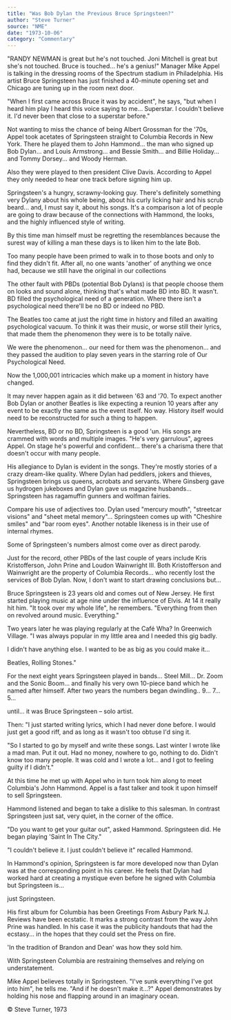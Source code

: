 ```yaml
---
title: "Was Bob Dylan the Previous Bruce Springsteen?"
author: "Steve Turner"
source: "NME"
date: "1973-10-06"
category: "Commentary"
---
```


"RANDY NEWMAN is great but he's not touched. Joni Mitchell is great but she's not touched. Bruce is touched... he's a genius!" Manager Mike Appel is talking in the dressing rooms of the Spectrum stadium in Philadelphia. His artist Bruce Springsteen has just finished a 40-minute opening set and Chicago are tuning up in the room next door.

"When I first came across Bruce it was by accident", he says, "but when I heard him play I heard this voice saying to me... Superstar. I couldn't believe it. I'd never been that close to a superstar before."

Not wanting to miss the chance of being Albert Grossman for the '70s, Appel took acetates of Springsteen straight to Columbia Records in New York. There he played them to John Hammond... the man who signed up Bob Dylan... and Louis Armstrong... and Bessie Smith... and Billie Holiday... and Tommy Dorsey... and Woody Herman.

Also they were played to then president Clive Davis. According to Appel they only needed to hear one track before signing him up.

Springsteen's a hungry, scrawny-looking guy. There's definitely something very Dylany about his whole being, about his curly licking hair and his scrub beard... and, I must say it, about his songs. It's a comparison a lot of people are going to draw because of the connections with Hammond, the looks, and the highly influenced style of writing.

By this time man himself must be regretting the resemblances because the surest way of killing a man these days is to liken him to the late Bob.

Too many people have been primed to walk in to those boots and only to find they didn't fit. After all, no one wants 'another' of anything we once had, because we still have the original in our collections

The other fault with PBDs (potential Bob Dylans) is that people choose them on looks and sound alone, thinking that's what made BD into BD. It wasn't. BD filled the psychological need of a generation. Where there isn't a psychological need there'll be no BD or indeed no PBD.

The Beatles too came at just the right time in history and filled an awaiting psychological vacuum. To think it was their music, or worse still their lyrics, that made them the phenomenon they were is to be totally naïve.

We were the phenomenon... our need for them was the phenomenon... and they passed the audition to play seven years in the starring role of Our Psychological Need.

Now the 1,000,001 intricacies which make up a moment in history have changed.

It may never happen again as it did between '63 and '70. To expect another Bob Dylan or another Beatles is like expecting a reunion 10 years after any event to be exactly the same as the event itself. No way. History itself would need to be reconstructed for such a thing to happen.

Nevertheless, BD or no BD, Springsteen is a good 'un. His songs are crammed with words and multiple images. "He's very garrulous", agrees Appel. On stage he's powerful and confident... there's a charisma there that doesn't occur with many people.

His allegiance to Dylan is evident in the songs. They're mostly stories of a crazy dream-like quality. Where Dylan had peddlers, jokers and thieves, Springsteen brings us queens, acrobats and servants. Where Ginsberg gave us hydrogen jukeboxes and Dylan gave us magazine husbands... Springsteen has ragamuffin gunners and wolfman fairies.

Compare his use of adjectives too. Dylan used "mercury mouth", "streetcar visions" and "sheet metal memory"... Springsteen comes up with "Cheshire smiles" and "bar room eyes". Another notable likeness is in their use of internal rhymes.

Some of Springsteen's numbers almost come over as direct parody.

Just for the record, other PBDs of the last couple of years include Kris Kristofferson, John Prine and Loudon Wainwright III. Both Kristofferson and Wainwright are the property of Columbia Records... who recently lost the services of Bob Dylan. Now, I don't want to start drawing conclusions but...

Bruce Springsteen is 23 years old and comes out of New Jersey. He first started playing music at age nine under the influence of Elvis. At 14 it really hit him. "It took over my whole life", he remembers. "Everything from then on revolved around music. Everything."

Two years later he was playing regularly at the Café Wha? In Greenwich Village. "I was always popular in my little area and I needed this gig badly.

I didn't have anything else. I wanted to be as big as you could make it...

Beatles, Rolling Stones."

For the next eight years Springsteen played in bands... Steel Mill... Dr. Zoom and the Sonic Boom... and finally his very own 10-piece band which he named after himself. After two years the numbers began dwindling.. 9... 7... 5...

until... it was Bruce Springsteen – solo artist.

Then: "I just started writing lyrics, which I had never done before. I would just get a good riff, and as long as it wasn't too obtuse I'd sing it.

"So I started to go by myself and write these songs. Last winter I wrote like a mad man. Put it out. Had no money, nowhere to go, nothing to do. Didn't know too many people. It was cold and I wrote a lot... and I got to feeling guilty if I didn't."

At this time he met up with Appel who in turn took him along to meet Columbia's John Hammond. Appel is a fast talker and took it upon himself to sell Springsteen.

Hammond listened and began to take a dislike to this salesman. In contrast Springsteen just sat, very quiet, in the corner of the office.

"Do you want to get your guitar out", asked Hammond. Springsteen did. He began playing 'Saint In The City."

"I couldn't believe it. I just couldn't believe it" recalled Hammond.

In Hammond's opinion, Springsteen is far more developed now than Dylan was at the corresponding point in his career. He feels that Dylan had worked hard at creating a mystique even before he signed with Columbia but Springsteen is...

just Springsteen.

His first album for Columbia has been Greetings From Asbury Park N.J. Reviews have been ecstatic. It marks a strong contrast from the way John Prine was handled. In his case it was the publicity handouts that had the ecstasy... in the hopes that they could set the Press on fire.

'In the tradition of Brandon and Dean' was how they sold him.

With Springsteen Columbia are restraining themselves and relying on understatement.

Mike Appel believes totally in Springsteen. "I've sunk everything I've got into him", he tells me. "And if he doesn't make it...?" Appel demonstrates by holding his nose and flapping around in an imaginary ocean.

© Steve Turner, 1973
